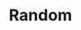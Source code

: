 ---
layout: projectcategory
permalink: /si/projects/random/
title: "Random"
categories: si [random]

header:
  overlay_image: "static/siteimages/featured image for random project.png"
  overlay_filter: 0.5
---